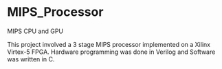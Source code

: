 MIPS_Processor
==============

MIPS CPU and GPU

This project involved a 3 stage MIPS processor implemented on a Xilinx Virtex-5 FPGA.
Hardware programming was done in Verilog and Software was written in C.
